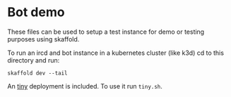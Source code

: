 # Bot demo

These files can be used to setup a test instance for demo or testing purposes using skaffold.

To run an ircd and bot instance in a kubernetes cluster (like k3d) cd to this directory and run:

    skaffold dev --tail

An [tiny](https://github.com/osa1/tiny) deployment is included. To use it run `tiny.sh`.
